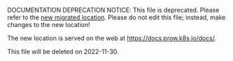 DOCUMENTATION DEPRECATION NOTICE: This file is deprecated. Please refer to the
[new migrated
location](https://docs.prow.k8s.io/docs/components/core/deck/github-oauth-setup/).
Please do not edit this file; instead, make changes to the new location!

The new location is served on the web at
https://docs.prow.k8s.io/docs/.

This file will be deleted on 2022-11-30.

